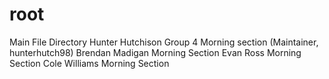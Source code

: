 # root
Main File Directory
Hunter Hutchison Group 4 Morning section (Maintainer, hunterhutch98)
Brendan Madigan Morning Section 
Evan Ross Morning Section 
Cole Williams Morning Section 
